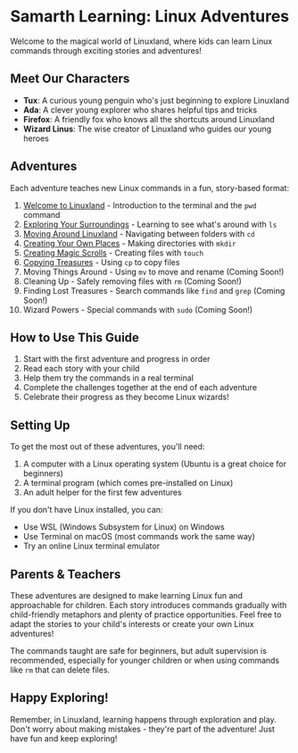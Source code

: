 # Samarth Learning: Linux Adventures

Welcome to the magical world of Linuxland, where kids can learn Linux commands through exciting stories and adventures!

## Meet Our Characters

- **Tux**: A curious young penguin who's just beginning to explore Linuxland
- **Ada**: A clever young explorer who shares helpful tips and tricks
- **Firefox**: A friendly fox who knows all the shortcuts around Linuxland
- **Wizard Linus**: The wise creator of Linuxland who guides our young heroes

## Adventures

Each adventure teaches new Linux commands in a fun, story-based format:

1. [Welcome to Linuxland](adventures/00-welcome-to-linuxland.md) - Introduction to the terminal and the `pwd` command
2. [Exploring Your Surroundings](adventures/01-exploring-your-surroundings.md) - Learning to see what's around with `ls`
3. [Moving Around Linuxland](adventures/02-moving-around-linuxland.md) - Navigating between folders with `cd`
4. [Creating Your Own Places](adventures/03-creating-your-own-places.md) - Making directories with `mkdir`
5. [Creating Magic Scrolls](adventures/04-creating-magic-scrolls.md) - Creating files with `touch`
6. [Copying Treasures](adventures/05-copying-treasures.md) - Using `cp` to copy files
7. Moving Things Around - Using `mv` to move and rename (Coming Soon!)
8. Cleaning Up - Safely removing files with `rm` (Coming Soon!)
9. Finding Lost Treasures - Search commands like `find` and `grep` (Coming Soon!)
10. Wizard Powers - Special commands with `sudo` (Coming Soon!)

## How to Use This Guide

1. Start with the first adventure and progress in order
2. Read each story with your child
3. Help them try the commands in a real terminal
4. Complete the challenges together at the end of each adventure
5. Celebrate their progress as they become Linux wizards!

## Setting Up

To get the most out of these adventures, you'll need:

1. A computer with a Linux operating system (Ubuntu is a great choice for beginners)
2. A terminal program (which comes pre-installed on Linux)
3. An adult helper for the first few adventures

If you don't have Linux installed, you can:
- Use WSL (Windows Subsystem for Linux) on Windows
- Use Terminal on macOS (most commands work the same way)
- Try an online Linux terminal emulator

## Parents & Teachers

These adventures are designed to make learning Linux fun and approachable for children. Each story introduces commands gradually with child-friendly metaphors and plenty of practice opportunities. Feel free to adapt the stories to your child's interests or create your own Linux adventures!

The commands taught are safe for beginners, but adult supervision is recommended, especially for younger children or when using commands like `rm` that can delete files.

## Happy Exploring!

Remember, in Linuxland, learning happens through exploration and play. Don't worry about making mistakes - they're part of the adventure! Just have fun and keep exploring!

